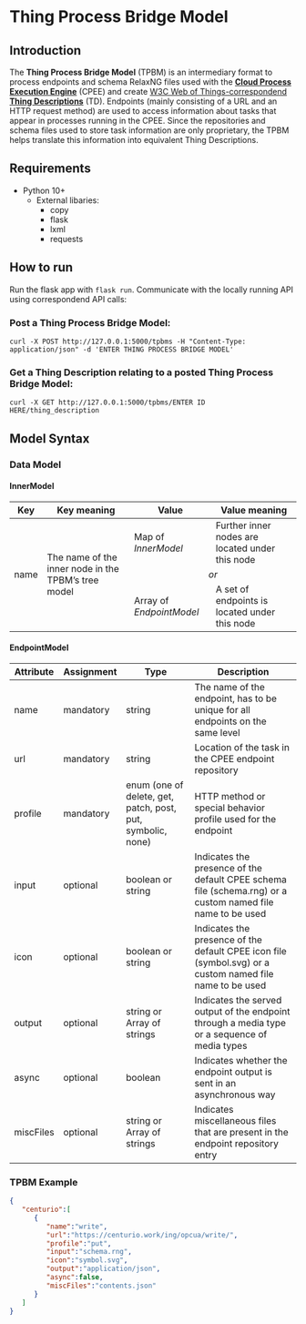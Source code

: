 
# Thing Process Bridge Model

## Introduction

The **Thing Process Bridge Model** (TPBM) is an intermediary format to process endpoints and schema RelaxNG files used with the **[Cloud Process Execution Engine](https://cpee.org/)** (CPEE) and create [W3C Web of Things-correspondend **Thing Descriptions**](https://www.w3.org/TR/wot-thing-description11/) (TD).
Endpoints (mainly consisting of a URL and an HTTP request method) are used to access information about tasks that appear in processes running in the CPEE. Since the repositories and schema files used to store task information are only proprietary, the TPBM helps translate this information into equivalent Thing Descriptions.

## Requirements

- Python 10+
	- External libaries:
		- copy
		- flask
		- lxml
		- requests

## How to run

Run the flask app with `flask run`. Communicate with the locally running API using correspondend API calls:

### Post a Thing Process Bridge Model:

`curl -X POST http://127.0.0.1:5000/tpbms -H "Content-Type: application/json" -d 'ENTER THING PROCESS BRIDGE MODEL'`

### Get a Thing Description relating to a posted Thing Process Bridge Model:

`curl -X GET http://127.0.0.1:5000/tpbms/ENTER ID HERE/thing_description`

## Model Syntax
### Data Model
#### InnerModel
<table>
    <thead>
        <tr>
            <th>Key</th>
            <th>Key meaning</th>
            <th>Value</th>
		    <th>Value meaning</th>
        </tr>
    </thead>
    <tbody>
        <tr>
            <td rowspan=3>name</td>
            <td rowspan=3>The name of the inner node in the TPBM’s tree model</td>
            <td>Map of <i>InnerModel</i></td>
            <td>Further inner nodes are located under this node</td>
        </tr>
        <tr>
            <td colspan=2 style="text-align:center"><i>or</i></td>
        </tr>
        <tr>
            <td>Array of <i>EndpointModel</i></td>
            <td>A set of endpoints is located under this node</td>
        </tr>
    </tbody>
</table>

#### EndpointModel
|Attribute|Assignment|Type|Description|
|-|-|-|-|
|name|mandatory|string|The name of the endpoint, has to be unique for all endpoints on the same level|
|url|mandatory|string|Location of the task in the CPEE endpoint repository|
|profile|mandatory|enum (one of delete, get, patch, post, put, symbolic, none)|HTTP method or special behavior profile used for the endpoint|
|input|optional|boolean or string|Indicates the presence of the default CPEE schema file (schema.rng) or a custom named file name to be used|
|icon|optional|boolean or string|Indicates the presence of the default CPEE icon file (symbol.svg) or a custom named file name to be used|
|output|optional|string or Array of strings|Indicates the served output of the endpoint through a media type or a sequence of media types|
|async|optional|boolean|Indicates whether the endpoint output is sent in an asynchronous way|
|miscFiles|optional|string or Array of strings|Indicates miscellaneous files that are present in the endpoint repository entry|
### TPBM Example
```json
{
   "centurio":[
      {
         "name":"write",
         "url":"https://centurio.work/ing/opcua/write/",
         "profile":"put",
         "input":"schema.rng",
         "icon":"symbol.svg",
         "output":"application/json",
         "async":false,
         "miscFiles":"contents.json"
      }
   ]
}
```